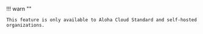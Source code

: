 !!! warn ""

    This feature is only available to Aloha Cloud Standard and self-hosted organizations.
